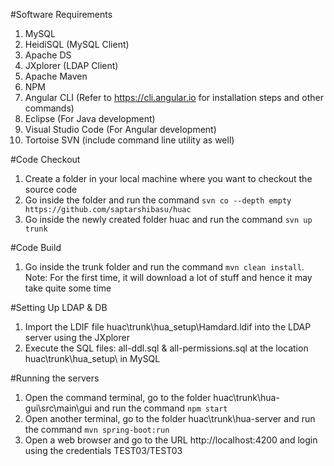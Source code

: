 #Software Requirements
1. MySQL
2. HeidiSQL (MySQL Client)
3. Apache DS
4. JXplorer (LDAP Client)
5. Apache Maven
6. NPM
7. Angular CLI (Refer to https://cli.angular.io for installation steps and other commands)
8. Eclipse (For Java development)
9. Visual Studio Code (For Angular development)
10. Tortoise SVN (include command line utility as well)

#Code Checkout
1. Create a folder in your local machine where you want to checkout the source code
2. Go inside the folder and run the command `svn co --depth empty https://github.com/saptarshibasu/huac`
3. Go inside the newly created folder huac and run the command `svn up trunk`

#Code Build
1. Go inside the trunk folder and run the command `mvn clean install`. Note: For the first time, it will download a lot of stuff and hence it may take quite some time

#Setting Up LDAP & DB
1. Import the LDIF file huac\trunk\hua_setup\Hamdard.ldif into the LDAP server using the JXplorer
2. Execute the SQL files: all-ddl.sql & all-permissions.sql at the location huac\trunk\hua_setup\ in MySQL

#Running the servers
1. Open the command terminal, go to the folder huac\trunk\hua-gui\src\main\gui and run the command `npm start`
2. Open another terminal, go to the folder huac\trunk\hua-server and run the command `mvn spring-boot:run`
3. Open a web browser and go to the URL http://localhost:4200 and login using the credentials TEST03/TEST03
